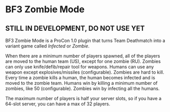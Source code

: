 BF3 Zombie Mode
===============

## STILL IN DEVELOPMENT, DO NOT USE YET

BF3 Zombie Mode is a ProCon 1.0 plugin that turns Team Deathmatch into a variant game called _Infected_ or _Zombie_.

When there are a minimum number of players spawned, all of the players are moved to the human team (US), except for one zombie (RU). Zombies can only use knife/defib/repair tool for weapons. Humans can use any weapon except explosives/missiles (configurable). Zombies are hard to kill. Every time a zombie kills a human, the human becomes infected and is moved to the zombie team. Humans win by killing a minimum number of zombies, like 50 (configurable). Zombies win by infecting all the humans.

The maximum number of players is half your server slots, so if you have a 64-slot server, you can have a max of 32 players.


